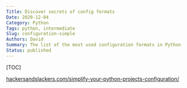 ```yaml
---
Title: Discover secrets of config formats
Date: 2020-12-04
Category: Python
Tags: python, intermediate
Slug: configuration-simple
Authors: David
Summary: The list of the most used configuration formats in Python
Status: published
---
```


[TOC]

[hackersandslackers.com/simplify-your-python-projects-configuration/](https://hackersandslackers.com/simplify-your-python-projects-configuration/)